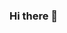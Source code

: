 ### Hi there 👋

<!--
**OVYEDDeno/OVYEDDeno** is a ✨ _special_ ✨ repository because its `README.md` (this file) appears on your GitHub profile.

Here are some ideas to get you started:

- 🔭 I’m currently working on BarkPals
- 🌱 I’m currently learning  Full Stack development with React, BootStrap, Fetch, and Flask
- 👯 I’m looking to collaborate on Machine Learning/AGI
- 📫 How to reach me: ...nevad34@gmail.com
-->
